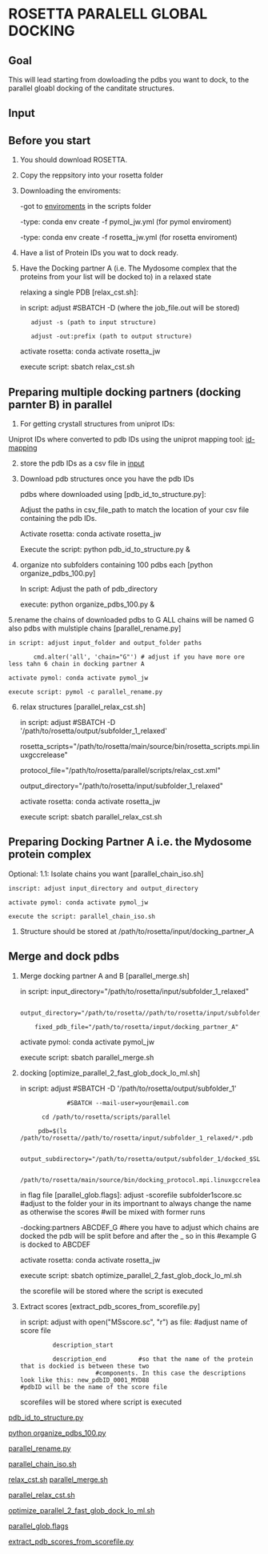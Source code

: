 ROSETTA PARALELL GLOBAL DOCKING
===============================

Goal
----

This will lead starting from dowloading the pdbs you want to dock, to the parallel gloabl docking of the canditate structures.

Input
-----

Before you start
----------------

1. You should download ROSETTA.

2. Copy the reppsitory into your rosetta folder

	
3. Downloading the enviroments:
   
	-got to [enviroments] in the scripts folder

	-type: conda env create -f pymol_jw.yml (for pymol enviroment)

	-type: conda env create -f rosetta_jw.yml (for rosetta enviroment)

5. Have a list of Protein IDs you wat to dock ready.

6. Have the Docking partner A (i.e. The Mydosome complex that the proteins from your list will be docked to) in a relaxed state

	relaxing a single PDB [relax_cst.sh]:

	in script: adjust #SBATCH -D (where the job_file.out will be stored)

		  adjust -s (path to input structure)
   
		  adjust -out:prefix (path to output structure)
   
	activate rosetta: conda activate rosetta_jw

	execute script: sbatch relax_cst.sh


Preparing multiple docking partners (docking parnter B) in parallel
--------------------------------------------------------------------

1. For getting crystall structures from uniprot IDs:

Uniprot IDs where converted to pdb IDs using the uniprot mapping tool: [id-mapping]

2. store the pdb IDs as a csv file in [input]

3. Download pdb structures once you have the pdb IDs

	
 	pdbs where downloaded using [pdb_id_to_structure.py]:

	Adjust the paths in csv_file_path to match the location of your csv file containing the pdb IDs.

	Activate rosetta: conda activate rosetta_jw

	Execute the script: python pdb_id_to_structure.py & 

5. organize nto subfolders containing 100 pdbs each [python organize_pdbs_100.py]

   	In script: Adjust the path of pdb_directory
   
	execute: python organize_pdbs_100.py &


5.rename the chains of downloaded pdbs to G ALL chains will be named G also pdbs with mulstiple chains [parallel_rename.py]

	in script: adjust input_folder and output_folder paths
 
		   cmd.alter('all', 'chain="G"') # adjust if you have more ore less tahn 6 chain in docking partner A
     
	activate pymol: conda activate pymol_jw
 
	execute script: pymol -c parallel_rename.py


6. relax structures [parallel_relax_cst.sh]

	in script: adjust #SBATCH -D '/path/to/rosetta/output/subfolder_1_relaxed'

	rosetta_scripts="/path/to/rosetta/main/source/bin/rosetta_scripts.mpi.linuxgccrelease"

	protocol_file="/path/to/rosetta/parallel/scripts/relax_cst.xml"

	output_directory="/path/to/rosetta/input/subfolder_1_relaxed"
	
	activate rosetta: conda activate rosetta_jw

	execute script: sbatch parallel_relax_cst.sh



Preparing Docking Partner A i.e. the Mydosome protein complex
--------------------------------------------------------------

Optional: 1.1:  Isolate chains you want [parallel_chain_iso.sh]

	inscript: adjust input_directory and output_directory
 
	activate pymol: conda activate pymol_jw
 
	execute the script: parallel_chain_iso.sh
	
1. Structure should be stored at /path/to/rosetta/input/docking_partner_A


Merge and dock pdbs
-------------------

1. Merge docking partner A and B [parallel_merge.sh]
	
 	in script: input_directory="/path/to/rosetta/input/subfolder_1_relaxed"

		   output_directory="/path/to/rosetta//path/to/rosetta/input/subfolder_1_relaxed"
   
		   fixed_pdb_file="/path/to/rosetta/input/docking_partner_A"
   
	activate pymol: conda activate pymol_jw

	execute script: sbatch parallel_merge.sh

3. docking [optimize_parallel_2_fast_glob_dock_lo_ml.sh]
	
 	in script: adjust #SBATCH -D '/path/to/rosetta/output/subfolder_1'

	                #SBATCH --mail-user=your@email.com
   
			 cd /path/to/rosetta/scripts/parallel
   
			pdb=$(ls /path/to/rosetta//path/to/rosetta/input/subfolder_1_relaxed/*.pdb
   
			output_subdirectory="/path/to/rosetta/output/subfolder_1/docked_$SLURM_ARRAY_TASK_ID"
   
			/path/to/rosetta/main/source/bin/docking_protocol.mpi.linuxgccrelease

	in flag file [parallel_glob.flags]:
 adjust -scorefile subfolder1score.sc #adjust to the folder your in its importnant to always change the name as otherwise the scores 						#will be mixed with former runs

    -docking:partners ABCDEF_G #here you have to adjust which chains are docked the pdb will be split before and after the _ so in this 				#example G is docked to ABCDEF
		
	activate rosetta: conda activate rosetta_jw

	execute script: sbatch optimize_parallel_2_fast_glob_dock_lo_ml.sh   


	the scorefile will be stored where the script is executed

5. Extract scores [extract_pdb_scores_from_scorefile.py]
	
 	in script: adjust	with open("MSscore.sc", "r") as file: #adjust name of score file

				description_start
   
				description_end         #so that the name of the protein that is dockied is between these two
   							#components. In this case the descriptions look like this: new_pdbID_0001_MYD88 							#pdbID will be the name of the score file

	scorefiles will be stored where script is executed	




<!-- Links -->

[pdb_id_to_structure.py](./pdb_id_to_structure.py)

[id-mapping]: https://www.uniprot.org/id-mapping

[input]: ../../input

[enviroments]: ../enviroments

[python organize_pdbs_100.py](./organize_pdbs_100.py)

[parallel_rename.py](./parallel_rename.py)

[parallel_chain_iso.sh](./parallel_chain_iso.sh)

[relax_cst.sh](../glob_dock_single_run/relax_cst.sh)
[parallel_merge.sh](./parallel_merge.sh)

[parallel_relax_cst.sh](./parallel_relax_cst.sh)

[optimize_parallel_2_fast_glob_dock_lo_ml.sh](./optimize_parallel_2_fast_glob_dock_lo_ml.sh)

[parallel_glob.flags](./parallel_glob.flags)

[extract_pdb_scores_from_scorefile.py](./extract_pdb_scores_from_scorefile.py)

<!-- Footnotes-->




